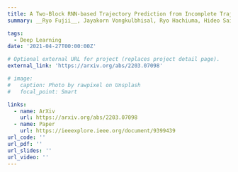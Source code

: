 ```yaml
---
title: A Two-Block RNN-based Trajectory Prediction from Incomplete Trajectory
summary: __Ryo Fujii__, Jayakorn Vongkulbhisal, Ryo Hachiuma, Hideo Saito <br> IEEE Access 2021

tags:
  - Deep Learning
date: '2021-04-27T00:00:00Z'

# Optional external URL for project (replaces project detail page).
external_link: 'https://arxiv.org/abs/2203.07098'

# image:
#   caption: Photo by rawpixel on Unsplash
#   focal_point: Smart

links:
  - name: ArXiv
    url: https://arxiv.org/abs/2203.07098
  - name: Paper
    url: https://ieeexplore.ieee.org/document/9399439
url_code: ''
url_pdf: ''
url_slides: ''
url_video: ''
---
```


